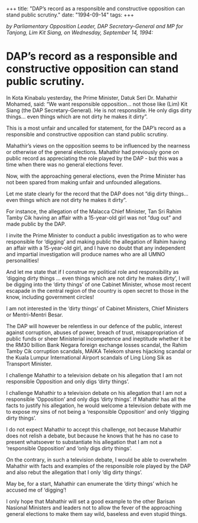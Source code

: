 +++ 
title: "DAP’s record as a responsible and constructive opposition can stand public scrutiny."
date: "1994-09-14"
tags:
+++

_by Parliamentary Opposition Leader, DAP Secretary-General and MP for Tanjong, Lim Kit Siang, on Wednesday, September 14, 1994:_

# DAP’s record as a responsible and constructive opposition can stand public scrutiny.

In Kota Kinabalu yesterday, the Prime Minister, Datuk Seri Dr. Mahathir Mohamed, said: “We want responsible opposition… not those like (Lim) Kit Siang (the DAP Secretary-General). He is not responsible. He only digs dirty things... even things which are not dirty he makes it dirty”.</u>

This is a most unfair and uncalled for statement, for the DAP’s record as a responsible and constructive opposition can stand public scrutiny.

Mahathir’s views on the opposition seems to be influenced by the nearness or otherwise of the general elections. Mahathir had previously gone on public record as appreciating the role played by the DAP - but this was a time when there was no general elections fever.

Now, with the approaching general elections, even the Prime Minister has not been spared from making unfair and unfounded allegations.

Let me state clearly for the record that the DAP does not “dig dirty things... even things which are not dirty he makes it dirty”.

For instance, the allegation of the Malacca Chief Minister, Tan Sri Rahim Tamby Cik having an affair with a 15-year-old girl was not “dug out”  and made public by the DAP.

I invite the Prime Minister to conduct a public investigation as to who were responsible for ‘digging’ and making public the allegation of Rahim having an affair with a 15-year-old girl, and I have no doubt that any independent and impartial investigation will produce names who are all UMNO personalities!

And let me state that if I construe my political role and responsibility as ‘digging dirty things ... even things which are not dirty he makes dirty’, I will be digging into the ‘dirty things’ of one Cabinet Minister, whose most recent escapade in the central region of the country is open secret to those in the know, including government circles!

I am not interested in the ‘dirty things’ of Cabinet Ministers, Chief Ministers or Mentri-Mentri Besar.

The DAP will however be relentless in our defence of the public, interest against corruption, abuses of power, breach of trust, misappropriation of public funds or sheer Ministerial incompetence and ineptitude whether it be the RM30 billion Bank Negara foreign exchange losses scandal, the Rahim Tamby Cik corruption scandals, MAIKA Telekom shares hijacking scandal or the Kuala Lumpur International Airport scandals of Ling Liong Sik as Transport Minister.

I challenge Mahathir to a television debate on his allegation that I am not responsible Opposition and only digs ‘dirty things’.

I challenge Mahathir to a television debate on his allegation that I am not a responsible ‘Opposition’ and only digs ‘dirty things’.
If Mahathir has all the facts to justify his allegation, he would welcome a television debate with me to expose my sins of not being a ‘responsible Opposition’ and only ‘digging dirty things’.

I do not expect Mahathir to accept this challenge, not because Mahathir does not relish a debate, but because he knows that he has no case to present whatsoever to substantiate his allegation that I am not a ‘responsible Opposition’ and ‘only digs dirty things’.

On the contrary, in such a television debate, I would be able to overwhelm Mahathir with facts and examples of the responsible role played by the DAP and also rebut the allegation that I only ‘dig dirty things’.

May be, for a start, Mahathir can enumerate the ‘dirty things’ which he accused me of ‘digging’!

I only hope that Mahathir will set a good example to the other Barisan Nasional Ministers and leaders not to allow the fever of the approaching general elections to make them say wild, baseless and even stupid things.
 
